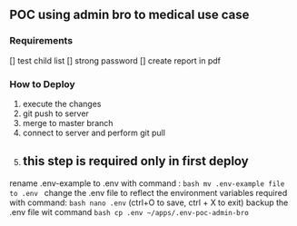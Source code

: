 ## POC using admin bro to medical use case

### Requirements

[] test child list
[] strong password
[] create report in pdf




### How to Deploy

1. execute the changes 
2. git push to server 
3. merge to master branch
4. connect to server and perform git pull
5. ## this step is required only in first deploy ## 
rename .env-example to .env with command : ```bash mv .env-example file to .env ``` 
change the .env file to reflect the environment variables required with command: ```bash nano .env``` (ctrl+O to save, ctrl + X to exit)
backup the .env file wit command ```bash cp .env ~/apps/.env-poc-admin-bro ``` 